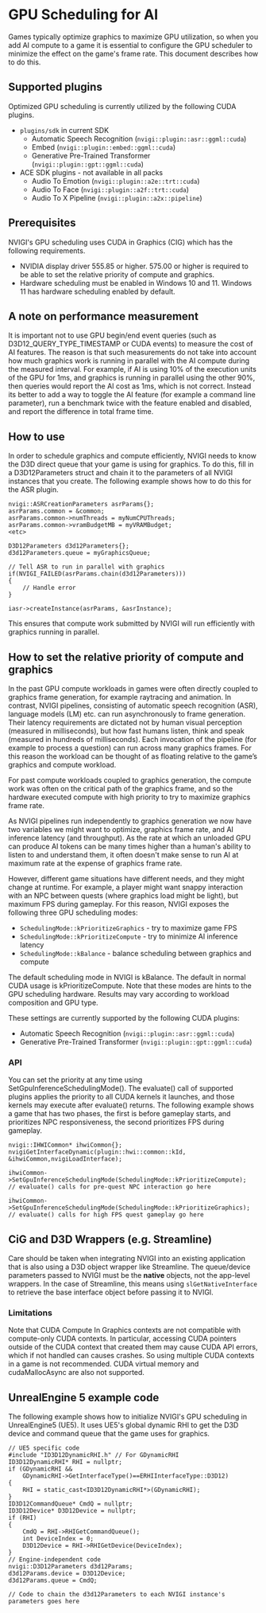# GPU Scheduling for AI

Games typically optimize graphics to maximize GPU utilization, so when you add AI compute to a game it is essential to configure the GPU scheduler to minimize the effect on the game's frame rate. This document describes how to do this.

## Supported plugins
Optimized GPU scheduling is currently utilized by the following CUDA plugins.
* `plugins/sdk` in current SDK
  * Automatic Speech Recognition (`nvigi::plugin::asr::ggml::cuda`)
  * Embed (`nvigi::plugin::embed::ggml::cuda`)
  * Generative Pre-Trained Transformer (`nvigi::plugin::gpt::ggml::cuda`)
* ACE SDK plugins - not available in all packs
  * Audio To Emotion (`nvigi::plugin::a2e::trt::cuda`)
  * Audio To Face (`nvigi::plugin::a2f::trt::cuda`)
  * Audio To X Pipeline (`nvigi::plugin::a2x::pipeline`)

## Prerequisites
NVIGI's GPU scheduling uses CUDA in Graphics (CIG) which has the following requirements.
* NVIDIA display driver 555.85 or higher. 575.00 or higher is required to be able to set the relative priority of compute and graphics.
* Hardware scheduling must be enabled in Windows 10 and 11. Windows 11 has hardware scheduling enabled by default.

## A note on performance measurement
It is important not to use GPU begin/end event queries (such as D3D12_QUERY_TYPE_TIMESTAMP or CUDA events) to measure the cost of AI features. The reason is that such measurements do not take into account how much graphics work is running in parallel with the AI compute during the measured interval. For example, if AI is using 10% of the execution units of the GPU for 1ms, and graphics is running in parallel using the other 90%, then queries would report the AI cost as 1ms, which is not correct. Instead its better to add a way to toggle the AI feature (for example a command line parameter), run a benchmark twice with the feature enabled and disabled, and report the difference in total frame time.

## How to use

In order to schedule graphics and compute efficiently, NVIGI needs to know the D3D direct queue that your game is using for graphics. To do this, fill in a D3D12Parameters struct and chain it to the parameters of all NVIGI instances that you create. The following example shows how to do this for the ASR plugin. 

    nvigi::ASRCreationParameters asrParams{};
    asrParams.common = &common;
    asrParams.common->numThreads = myNumCPUThreads;
    asrParams.common->vramBudgetMB = myVRAMBudget;
    <etc>
    
    D3D12Parameters d3d12Parameters{};
    d3d12Parameters.queue = myGraphicsQueue;

    // Tell ASR to run in parallel with graphics
	if(NVIGI_FAILED(asrParams.chain(d3d12Parameters)))
    {
        // Handle error
    }

	iasr->createInstance(asrParams, &asrInstance);

This ensures that compute work submitted by NVIGI will run efficiently with graphics running in parallel. 

## How to set the relative priority of compute and graphics
In the past GPU compute workloads in games were often directly coupled to graphics frame generation, for example raytracing and animation. In contrast, NVIGI pipelines, consisting of automatic speech recognition (ASR), language models (LM) etc. can run asynchronously to frame generation. Their latency requirements are dictated not by human visual perception (measured in milliseconds), but how fast humans listen, think and speak (measured in hundreds of milliseconds). Each invocation of the pipeline (for example to process a question) can run across many graphics frames. For this reason the workload can be thought of as floating relative to the game’s graphics and compute workload.

For past compute workloads coupled to graphics generation, the compute work was often on the critical path of the graphics frame, and so the hardware executed compute with high priority to try to maximize graphics frame rate.

As NVIGI pipelines run independently to graphics generation we now have two variables we might want to optimize, graphics frame rate, and AI inference latency (and throughput). As the rate at which an unloaded GPU can produce AI tokens can be many times higher than a human's ability to listen to and understand them, it often doesn't make sense to run AI at maximum rate at the expense of graphics frame rate.

However, different game situations have different needs, and they might change at runtime. For example, a player might want snappy interaction with an NPC between quests (where graphics load might be light), but maximum FPS during gameplay. For this reason, NVIGI exposes the following three GPU scheduling modes:

* `SchedulingMode::kPrioritizeGraphics` - try to maximize game FPS
* `SchedulingMode::kPrioritizeCompute` - try to minimize AI inference latency
* `SchedulingMode::kBalance` - balance scheduling between graphics and compute

The default scheduling mode in NVIGI is kBalance. The default in normal CUDA usage is kPrioritizeCompute. Note that these modes are hints to the GPU scheduling hardware. Results may vary according to workload composition and GPU type.

These settings are currently supported by the following CUDA plugins:
  * Automatic Speech Recognition (`nvigi::plugin::asr::ggml::cuda`)
  * Generative Pre-Trained Transformer (`nvigi::plugin::gpt::ggml::cuda`)

### API
You can set the priority at any time using SetGpuInferenceSchedulingMode(). The evaluate() call of supported plugins applies the priority to all CUDA kernels it launches, and those kernels may execute after evaluate() returns. The following example shows a game that has two phases, the first is before gameplay starts, and prioritizes NPC responsiveness, the second prioritizes FPS during gameplay.
    
    nvigi::IHWICommon* ihwiCommon{};
    nvigiGetInterfaceDynamic(plugin::hwi::common::kId, &ihwiCommon,nvigiLoadInterface);

    ihwiCommon->SetGpuInferenceSchedulingMode(SchedulingMode::kPrioritizeCompute);
    // evaluate() calls for pre-quest NPC interaction go here

    ihwiCommon->SetGpuInferenceSchedulingMode(SchedulingMode::kPrioritizeGraphics);
    // evaluate() calls for high FPS quest gameplay go here

## CiG and D3D Wrappers (e.g. Streamline)

Care should be taken when integrating NVIGI into an existing application that is also using a D3D object wrapper like Streamline.  The queue/device parameters passed to NVIGI must be the **native** objects, not the app-level wrappers.  In the case of Streamline, this means using `slGetNativeInterface` to retrieve the base interface object before passing it to NVIGI.

### Limitations
Note that CUDA Compute In Graphics contexts are not compatible with compute-only CUDA contexts. In particular, accessing CUDA pointers outside of the CUDA context that created them may cause CUDA API errors, which if not handled can causes crashes. So using multiple CUDA contexts in a game is not recommended. CUDA virtual memory and cudaMallocAsync are also not supported.

## UnrealEngine 5 example code

The following example shows how to initialize NVIGI's GPU scheduling in UnrealEngine5 (UE5). It uses UE5's global dynamic RHI to get the D3D device and command queue that the game uses for graphics.

    // UE5 specific code
    #include "ID3D12DynamicRHI.h" // For GDynamicRHI
    ID3D12DynamicRHI* RHI = nullptr;
    if (GDynamicRHI && 
        GDynamicRHI->GetInterfaceType()==ERHIInterfaceType::D3D12)
    {
        RHI = static_cast<ID3D12DynamicRHI*>(GDynamicRHI);
    }
    ID3D12CommandQueue* CmdQ = nullptr;
    ID3D12Device* D3D12Device = nullptr;
    if (RHI)
    {
        CmdQ = RHI->RHIGetCommandQueue();
        int DeviceIndex = 0;
        D3D12Device = RHI->RHIGetDevice(DeviceIndex);
    }
    // Engine-independent code
    nvigi::D3D12Parameters d3d12Params;
    d3d12Params.device = D3D12Device;
    d3d12Params.queue = CmdQ;

    // Code to chain the d3d12Parameters to each NVIGI instance's parameters goes here


